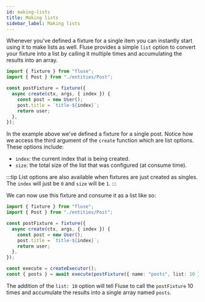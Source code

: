 ```yaml
---
id: making-lists
title: Making lists
sidebar_label: Making lists
---
```


Whenever you've defined a fixture for a single item you can instantly start using it to make lists as well. Fluse provides a simple `list` option to convert your fixture into a list by calling it multiple times and accumulating the results into an array.

```typescript
import { fixture } from "fluse";
import { Post } from "./entities/Post";

const postFixture = fixture({
  async create(ctx, args, { index }) {
    const post = new User();
    post.title = `title-${index}`;
    return user;
  },
});
```

In the example above we've defined a fixture for a single post. Notice how we access the third argument of the `create` function which are list options. These options include:

- `index`: the current index that is being created.
- `size`: the total size of the list that was configured (at consume time).

:::tip
List options are also available when fixtures are just created as singles. The `index` will just be `0` and `size` will be `1`.
:::

We can now use this fixture and consume it as a list like so:

```typescript
import { fixture } from "fluse";
import { Post } from "./entities/Post";

const postFixture = fixture({
  async create(ctx, args, { index }) {
    const post = new User();
    post.title = `title-${index}`;
    return user;
  },
});

const execute = createExecutor();
const { posts } = await execute(postFixture({ name: "posts", list: 10 }));
```

The addition of the `list: 10` option will tell Fluse to call the `postFixture` 10 times and accumulate the results into a single array named `posts`.
